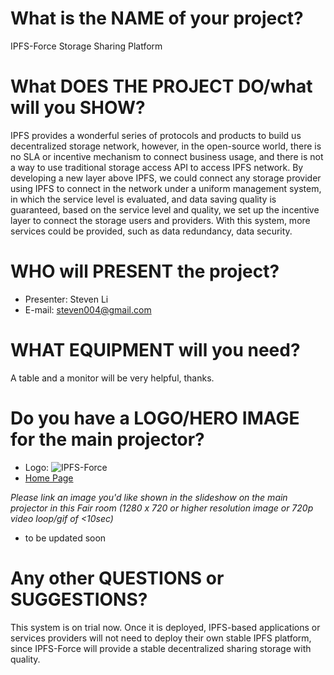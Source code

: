 # What is the NAME of your project?
IPFS-Force Storage Sharing Platform

# What DOES THE PROJECT DO/what will you SHOW?
IPFS provides a wonderful series of protocols and products to build us decentralized storage network, 
however, in the open-source world, there is no SLA or incentive mechanism to connect business usage, 
and there is not a way to use traditional storage access API to access IPFS network. 
By developing a new layer above IPFS, we could connect any storage provider using IPFS to connect in the network 
under a uniform management system, in which the service level is evaluated, and data saving quality is guaranteed, 
based on the service level and quality, we set up the incentive layer to connect the storage users and providers. 
With this system, more services could be provided, such as data redundancy, data security. 

# WHO will PRESENT the project?
- Presenter: Steven Li
- E-mail: steven004@gmail.com

# WHAT EQUIPMENT will you need?
A table and a monitor will be very helpful, thanks. 

# Do you have a LOGO/HERO IMAGE for the main projector?
- Logo: 
![IPFS-Force](https://forceup.cn/pro/img/logo.png)
- [Home Page](https://forceup.cn/pro/index.html) 

_Please link an image you'd like shown in the slideshow on the main projector in this Fair room (1280 x 720 or higher resolution image or 720p video loop/gif of <10sec)_
- to be updated soon

# Any other QUESTIONS or SUGGESTIONS?
This system is on trial now. Once it is deployed, IPFS-based applications or services providers will not need to deploy 
their own stable IPFS platform, since IPFS-Force will provide a stable decentralized sharing storage with quality. 
